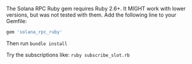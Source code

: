 The Solana RPC Ruby gem requires Ruby 2.6+. It MIGHT work with lower versions, 
but was not tested with them. Add the following line to your Gemfile:

```ruby
gem 'solana_rpc_ruby'
```

Then run `bundle install`

Try the subscriptions like: `ruby subscribe_slot.rb`

